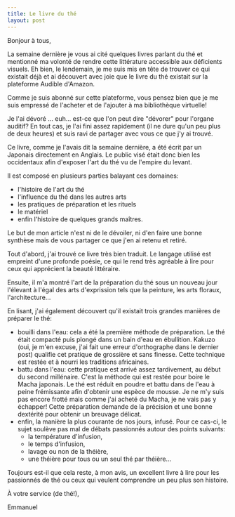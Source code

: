```yaml
---
title: Le livre du thé
layout: post
---
```


Bonjour à tous,

La semaine dernière je vous ai cité quelques livres parlant du thé et
mentionné ma volonté de rendre cette littérature accessible aux déficients
visuels. Eh bien, le lendemain, je me suis mis en tête de trouver ce qui
existait déjà et ai découvert avec joie que le livre du thé existait sur
la plateforme Audible d'Amazon.

Comme je suis abonné sur cette plateforme, vous pensez bien que je me suis
empressé de l'acheter et de l'ajouter à ma bibliothèque virtuelle!

Je l'ai dévoré ... euh... est-ce que l'on peut dire "dévorer" pour l'organe
auditif? En tout cas, je l'ai fini assez rapidement (il ne dure qu'un peu
plus de deux heures) et suis ravi de partager avec vous ce que j'y ai
trouvé.

Ce livre, comme je l'avais dit la semaine dernière, a été écrit par un
Japonais directement en Anglais. Le public visé était donc bien les
occidentaux afin d'exposer l'art du thé vu de l'empire du levant.

Il est composé en plusieurs parties balayant ces domaines:

- l'histoire de l'art du thé
- l'influence du thé dans les autres arts
- les pratiques de préparation et les rituels
- le matériel
- enfin l'histoire de quelques grands maîtres.

Le but de mon article n'est ni de le dévoiler, ni d'en faire une bonne
synthèse mais de vous partager ce que j'en ai retenu et retiré.

Tout d'abord, j'ai trouvé ce livre très bien traduit. Le langage utilisé
est empreint d'une profonde poésie, ce qui le rend très agréable à lire
pour ceux qui apprécient la beauté littéraire.

Ensuite, il m'a montré l'art de la préparation du thé sous un nouveau jour
l'élevant à l'égal des arts d'exprission tels que la peinture, les arts
floraux, l'architecture...

En lisant, j'ai également découvert qu'il existait trois grandes manières
de préparer le thé:

- bouilli dans l'eau: cela a été la première méthode de préparation. Le thé
  était compacté puis plongé dans un bain d'eau en ébullition. Kakuzo (oui, je
  m'en excuse, j'ai fait une erreur d'orthographe dans le dernier post)
  qualifie cet pratique de grossière et sans finesse. Cette technique est
  restée et à nourri les traditions africaines.
- battu dans l'eau: cette pratique est arrivé assez tardivement, au début
  du second millénaire. C'est la méthode qui est restée pour boire le Macha
  japonais. Le thé est réduit en poudre et battu dans de l'eau à peine
  frémissante afin d'obtenir une espèce de mousse. Je ne m'y suis pas
  encore frotté mais comme j'ai acheté du Macha, je ne vais pas y échapper!
  Cette préparation demande de la précision et une bonne dextérité pour
  obtenir un breuvage délicat.
- enfin, la manière la plus courante de nos jours, infusé. Pour ce cas-ci,
  le sujet soulève pas mal de débats passionnés autour des points suivants:
  - la température d'infusion,
  - le temps d'infusion,
  - lavage ou non de la théière,
  - une théière pour tous ou un seul thé par théière...

Toujours est-il que cela reste, à mon avis, un excellent livre à lire pour
les passionnés de thé ou ceux qui veulent comprendre un peu plus son
histoire.

À votre service (de thé!),

Emmanuel
